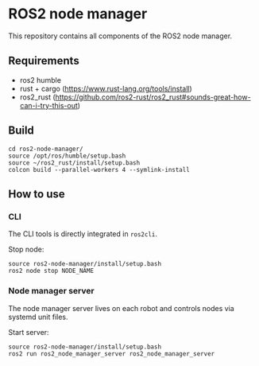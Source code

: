 # ROS2 node manager

This repository contains all components of the ROS2 node manager.

## Requirements

- ros2 humble
- rust + cargo (https://www.rust-lang.org/tools/install)
- ros2_rust (https://github.com/ros2-rust/ros2_rust#sounds-great-how-can-i-try-this-out)

## Build

```
cd ros2-node-manager/
source /opt/ros/humble/setup.bash
source ~/ros2_rust/install/setup.bash
colcon build --parallel-workers 4 --symlink-install
```

## How to use

### CLI

The CLI tools is directly integrated in `ros2cli`.

Stop node:

```
source ros2-node-manager/install/setup.bash
ros2 node stop NODE_NAME
```

### Node manager server

The node manager server lives on each robot and controls nodes via systemd unit files.

Start server:

```
source ros2-node-manager/install/setup.bash
ros2 run ros2_node_manager_server ros2_node_manager_server
```



